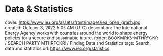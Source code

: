 # Data & Statistics

cover: https://www.iea.org/assets/front/images/iea_open_graph.jpg
created: October 3, 2022 5:06 AM (UTC)
description: The International Energy Agency works with countries around the world to shape energy policies for a secure and sustainable future.
folder: BOOKMRKS-MTHRFCKR / SEARCH PARTY MTHRFCKR! / Finding Data and Statistics
tags: Search, data and statistics
url: https://www.iea.org/statistics